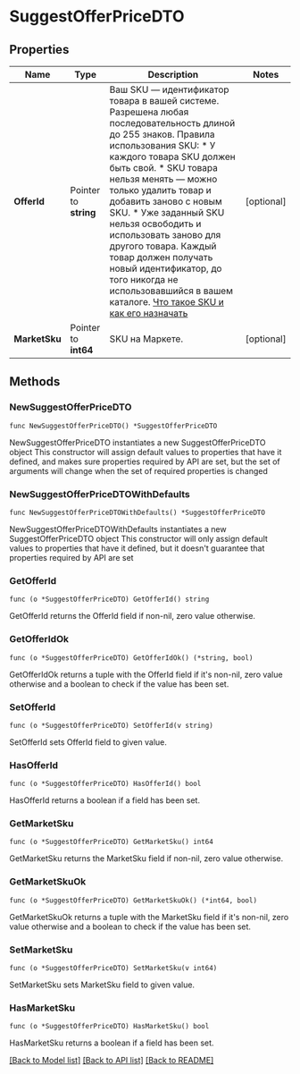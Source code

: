# SuggestOfferPriceDTO

## Properties

Name | Type | Description | Notes
------------ | ------------- | ------------- | -------------
**OfferId** | Pointer to **string** | Ваш SKU — идентификатор товара в вашей системе.  Разрешена любая последовательность длиной до 255 знаков.  Правила использования SKU:  * У каждого товара SKU должен быть свой.  * SKU товара нельзя менять — можно только удалить товар и добавить заново с новым SKU.  * Уже заданный SKU нельзя освободить и использовать заново для другого товара. Каждый товар должен получать новый идентификатор, до того никогда не использовавшийся в вашем каталоге.  [Что такое SKU и как его назначать](https://yandex.ru/support/marketplace/assortment/add/index.html#fields)  | [optional] 
**MarketSku** | Pointer to **int64** | SKU на Маркете. | [optional] 

## Methods

### NewSuggestOfferPriceDTO

`func NewSuggestOfferPriceDTO() *SuggestOfferPriceDTO`

NewSuggestOfferPriceDTO instantiates a new SuggestOfferPriceDTO object
This constructor will assign default values to properties that have it defined,
and makes sure properties required by API are set, but the set of arguments
will change when the set of required properties is changed

### NewSuggestOfferPriceDTOWithDefaults

`func NewSuggestOfferPriceDTOWithDefaults() *SuggestOfferPriceDTO`

NewSuggestOfferPriceDTOWithDefaults instantiates a new SuggestOfferPriceDTO object
This constructor will only assign default values to properties that have it defined,
but it doesn't guarantee that properties required by API are set

### GetOfferId

`func (o *SuggestOfferPriceDTO) GetOfferId() string`

GetOfferId returns the OfferId field if non-nil, zero value otherwise.

### GetOfferIdOk

`func (o *SuggestOfferPriceDTO) GetOfferIdOk() (*string, bool)`

GetOfferIdOk returns a tuple with the OfferId field if it's non-nil, zero value otherwise
and a boolean to check if the value has been set.

### SetOfferId

`func (o *SuggestOfferPriceDTO) SetOfferId(v string)`

SetOfferId sets OfferId field to given value.

### HasOfferId

`func (o *SuggestOfferPriceDTO) HasOfferId() bool`

HasOfferId returns a boolean if a field has been set.

### GetMarketSku

`func (o *SuggestOfferPriceDTO) GetMarketSku() int64`

GetMarketSku returns the MarketSku field if non-nil, zero value otherwise.

### GetMarketSkuOk

`func (o *SuggestOfferPriceDTO) GetMarketSkuOk() (*int64, bool)`

GetMarketSkuOk returns a tuple with the MarketSku field if it's non-nil, zero value otherwise
and a boolean to check if the value has been set.

### SetMarketSku

`func (o *SuggestOfferPriceDTO) SetMarketSku(v int64)`

SetMarketSku sets MarketSku field to given value.

### HasMarketSku

`func (o *SuggestOfferPriceDTO) HasMarketSku() bool`

HasMarketSku returns a boolean if a field has been set.


[[Back to Model list]](../README.md#documentation-for-models) [[Back to API list]](../README.md#documentation-for-api-endpoints) [[Back to README]](../README.md)


